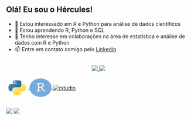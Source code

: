## Olá! Eu sou o Hércules!

- 👀 Estou interessado em R e Python para análise de dados científicos
- 🌱 Estou aprendendo R, Python e SQL
- 💞️ Tenho interesse em colaborações na área de estatística e análise de dados com R e Python
- 📫 Entre em contato comigo pelo [Linkedin](https://br.linkedin.com/in/proffreitashr)

##

<div align="center">
  <a href="https://github.com/drhrf">
  <img height="180em" src="https://github-readme-stats.vercel.app/api?username=drhrf&show_icons=true&theme=graywhite&include_all_commits=true&count_private=true"/>
  <img height="180em" src="https://github-readme-stats.vercel.app/api/top-langs/?username=drhrf&layout=compact&langs_count=7&theme=graywhite"/>
</div>

<div style="display: inline_block"><br>
  <img align="center" alt="Python" height="50" width="60" src="https://raw.githubusercontent.com/devicons/devicon/master/icons/python/python-original.svg">
  <img align="center" alt="rstudio" height="50" width="60" src="https://raw.githubusercontent.com/devicons/devicon/master/icons/rstudio/rstudio-original.svg">
  <img align="center" alt="rstudio" height="80" width="90" src="https://cdn.jsdelivr.net/gh/devicons/devicon/icons/mysql/mysql-original-wordmark.svg">
</div>

##

<div> 
  <a href="https://www.youtube.com/channel/UC4drCJgD2--TAJq9C3QwhBA" target="_blank"><img src="https://img.shields.io/badge/YouTube-FF0000?style=for-the-badge&logo=youtube&logoColor=white" target="_blank"></a>
  <a href="https://br.linkedin.com/in/proffreitashr" target="_blank"><img src="https://img.shields.io/badge/-LinkedIn-%230077B5?style=for-the-badge&logo=linkedin&logoColor=white" target="_blank"></a>
</div>
